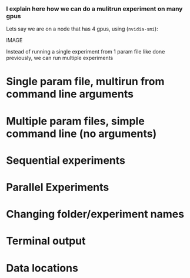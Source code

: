 ### I explain here how we can do a mulitrun experiment on many gpus

Lets say we are on a node that has 4 gpus, using (`nvidia-smi`):

IMAGE

Instead of running a single experiment from 1 param file like done previously, we can run multiple experiments

# Single param file, multirun from command line arguments
# Multiple param files, simple command line (no arguments)
# Sequential experiments
# Parallel Experiments

# Changing folder/experiment names
# Terminal output
# Data locations

<!-- igm_run +experiment=params hydra/launcher=joblib hydra.job.chdir=True core.gpu_id=0,1 -m -->